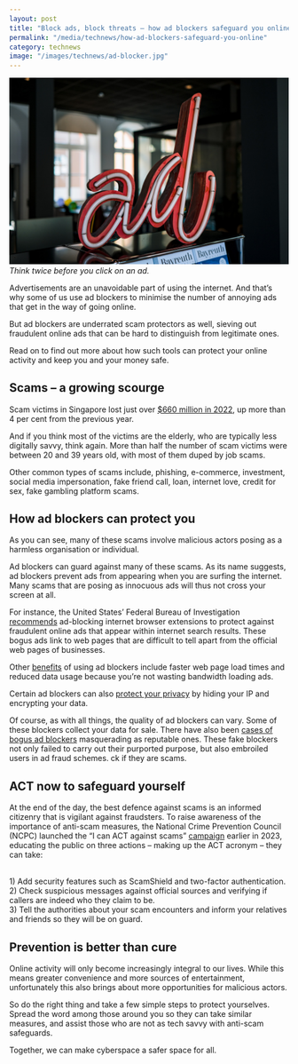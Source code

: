 ```yaml
---
layout: post
title: "Block ads, block threats – how ad blockers safeguard you online"
permalink: "/media/technews/how-ad-blockers-safeguard-you-online"
category: technews
image: "/images/technews/ad-blocker.jpg"
---
```


![Tthink twice before you click](/images/technews/ad-blocker.jpg)
*Think twice before you click on an ad.*

Advertisements are an unavoidable part of using the internet. And that’s why some of us use ad blockers to minimise the number of annoying ads that get in the way of going online. 

But ad blockers are underrated scam protectors as well, sieving out fraudulent online ads that can be hard to distinguish from legitimate ones. 

Read on to find out more about how such tools can protect your online activity and keep you and your money safe. 

## Scams – a growing scourge

Scam victims in Singapore lost just over [$660 million in 2022](https://www.straitstimes.com/singapore/scam-victims-in-s-pore-lost-6607-million-in-2022-almost-13-billion-in-past-two-years), up more than 4 per cent from the previous year. 

And if you think most of the victims are the elderly, who are typically less digitally savvy, think again. More than half the number of scam victims were between 20 and 39 years old, with most of them duped by job scams.

Other common types of scams include, phishing, e-commerce, investment, social media impersonation, fake friend call, loan, internet love, credit for sex, fake gambling platform scams.

## How ad blockers can protect you

As you can see, many of these scams involve malicious actors posing as a harmless organisation or individual. 

Ad blockers can guard against many of these scams. As its name suggests, ad blockers prevent ads from appearing when you are surfing the internet. Many scams that are posing as innocuous ads will thus not cross your screen at all.


For instance, the United States’ Federal Bureau of Investigation [recommends](https://www.standard.co.uk/tech/fbi-recommends-ad-blocker-online-scams-b1048998.html) ad-blocking internet browser extensions to protect against fraudulent online ads that appear within internet search results. These bogus ads link to web pages that are difficult to tell apart from the official web pages of businesses.

Other [benefits](https://www.nytimes.com/2015/08/20/technology/personaltech/ad-blockers-and-the-nuisance-at-the-heart-of-the-modern-web.html) of using ad blockers include faster web page load times and reduced data usage because you’re not wasting bandwidth loading ads. 

Certain ad blockers can also [protect your privacy](https://roboticsandautomationnews.com/2023/02/02/ad-blockers-could-be-helpful-for-your-privacy/59826/) by hiding your IP and encrypting your data. 

Of course, as with all things, the quality of ad blockers can vary. Some of these blockers collect your data for sale. There have also been [cases of bogus ad blockers](https://www.techradar.com/news/fake-ad-blocker-extensions-used-in-ad-fraud-scheme) masquerading as reputable ones. These fake blockers not only failed to carry out their purported purpose, but also embroiled users in ad fraud schemes. 
ck if they are scams. 

## ACT now to safeguard yourself

At the end of the day, the best defence against scams is an informed citizenry that is vigilant against fraudsters. To raise awareness of the importance of anti-scam measures, the National Crime Prevention Council (NCPC) launched the “I can ACT against scams” [campaign](https://www.ncpc.org.sg/events_20230118-SCAMinar-ACT-Against-Scams-2023.html) earlier in 2023, educating the public on three actions – making up the ACT acronym – they can take:

<br>1) Add security features such as ScamShield and two-factor authentication.
<br>2) Check suspicious messages against official sources and verifying if callers are indeed who they claim to be. 
<br>3) Tell the authorities about your scam encounters and inform your relatives and friends so they will be on guard. 

## Prevention is better than cure

Online activity will only become increasingly integral to our lives. While this means greater convenience and more sources of entertainment, unfortunately this also brings about more opportunities for malicious actors. 

So do the right thing and take a few simple steps to protect yourselves. Spread the word among those around you so they can take similar measures, and assist those who are not as tech savvy with anti-scam safeguards.

Together, we can make cyberspace a safer space for all. 
